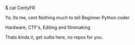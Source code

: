 $ cat CentyFR

Yo,
Its me, cent
Nothing much to tell
Beginner Python coder

Hardware, CTF's, Editing and filmmaking

Thats kinda it, get outta here, no repos for you.
